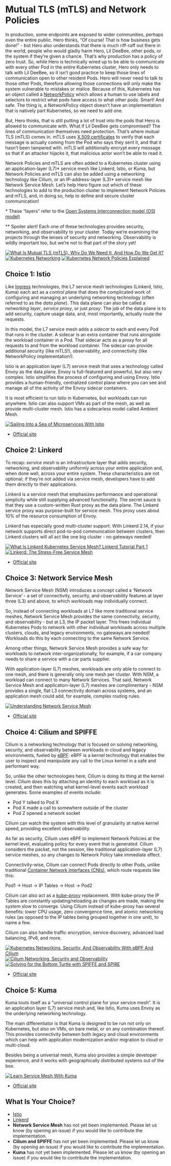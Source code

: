 # Mutual TLS (mTLS) and Network Policies

In production, some endpoints are exposed to wider communities, perhaps even the entire public. Hero thinks, “Of course! That is how business gets done!” - but Hero also understands that there is much riff-raff out there in the world, people who would gladly harm Hero, Lil DeeBee, other pods, or the system if they’re given a chance. That’s why production has a policy of zero trust. So, while Hero is technically wired up to be able to communicate with every other Pod in the entire Kubernetes cluster, Hero only needs to talk with Lil DeeBee, so it isn’t good practice to keep those lines of communication open to other resident Pods. Hero will never need to talk to those other Pods, therefore allowing those connections will only make the system vulnerable to mistakes or malice. Because of this, Kubernetes has an object called a [NetworkPolicy](https://kubernetes.io/docs/concepts/services-networking/network-policies/) which allows a human to use labels and selectors to restrict what pods have access to what other pods. Smart! And safe. The thing is, a NetworkPolicy object doesn’t have an implementation that is natively part Kubernetes, so we need to add one. 

But, Hero thinks, that is still putting a lot of trust into the pods that Hero is allowed to communicate with. What if Lil DeeBee gets compromised? The lines of communication themselves need protection. That’s where mutual TLS (mTLS) comes in. mTLS uses [X.509 certificates](https://en.wikipedia.org/wiki/X.509) to verify that each message is actually coming from the Pod who says they sent it, and that it hasn’t been tampered with. mTLS will additionally encrypt every message so that if an attacker hijacks it, that malicious actor won’t be able to read it. 

Network Policies and mTLS are often added to a Kubernetes cluster using an application-layer (L7)* service mesh like Linkerd, Istio, or Kuma, but Network Policies and mTLS can also be added using a networking technology like Cilium, or an IP-address-layer (L3)* service mesh like Network Service Mesh. Let’s help Hero figure out which of these technologies to add to the production cluster to implement Network Policies and mTLS, and, in doing so, help to define and secure cluster communication!

\* These “layers” refer to the [Open Systems Interconnection model (OSI model)](https://en.wikipedia.org/wiki/OSI_model)

\*\* Spoiler alert! Each one of these technologies provides security, networking, and observability to your cluster. Today we’re examining the projects through the lenses of security and networking. Observability is wildly important too, but we’re not to that part of the story yet!

[![What Is Mutual TLS (mTLS), Why Do We Need It, And How Do We Get It?](https://img.youtube.com/vi/b38k2GiLDdc/0.jpg)](https://youtu.be/b38k2GiLDdc)
[![Kubernetes Networking](https://img.youtube.com/vi/3G3BNMTx3bE/0.jpg)](https://youtu.be/3G3BNMTx3bE)
[![Kubernetes Network Policies Explained](https://img.youtube.com/vi/18FEA5xXBGY/0.jpg)](https://youtu.be/18FEA5xXBGY)

## Choice 1: Istio

Like [Ingress](manuscript/ingress/README.md) technologies, the L7 service mesh technologies (Linkerd, Istio, Kuma) each act as a *control plane* that does the complicated work of configuring and managing an underlying networking technology (often referred to as the *data plane*). This data plane can also be called a *networking layer*, *service proxy*, or just *proxy*. The job of the data plane is to add security, capture usage data, and, most importantly, actually route the requests.

In this model, the L7 service mesh adds a *sidecar* to each and every Pod that runs in the cluster. A sidecar is an extra container that runs alongside the workload container in a Pod. That sidecar acts as a proxy for all requests to and from the workload container. The sidecar can provide additional security (like mTLS!), observability, and connectivity (like NetworkPolicy implementation!).

Istio is an application layer (L7) service mesh that uses a technology called Envoy as the data plane. Envoy is full-featured and powerful, but also very complex. Istio simplifies the process of configuring and using Envoy. Istio provides a human-friendly, centralized control plane where you can see and manage all of the activity of the Envoy sidecar containers.

It is most efficient to run Istio in Kubernetes, but workloads can run anywhere. Istio can also support VMs as part of the mesh, as well as provide multi-cluster mesh. Istio has a sidecarless model called Ambient Mesh. 


[![Sailing Into a Sea of Microservices With Istio](https://img.youtube.com/vi/W3K2Ufng8Zg/0.jpg)](https://youtu.be/W3K2Ufng8Zg)
* [Official site](https://istio.io)

## Choice 2: Linkerd

To recap: *service mesh* is an infrastructure layer that adds security, networking, and observability uniformly across your entire application and, when done well, across your entire system. These characteristics are not optional; if they’re not added via service mesh, developers have to add them directly to their applications.

Linkerd is a service mesh that emphasizes performance and operational simplicity while still supplying advanced functionality. The secret sauce is that they use a custom-written Rust proxy as the data plane. The Linkerd service proxy was purpose-built for service mesh. This proxy uses about 10% of the resource consumption of Envoy. 

Linkerd has especially good multi-cluster support. With Linkerd 2.14, if your network supports direct pod-to-pod communication between clusters, then Linkerd clusters will all act like one big cluster - no gateways needed!


[![What Is Linkerd Kubernetes Service Mesh? Linkerd Tutorial Part 1](https://img.youtube.com/vi/mDC3KA_6vfg/0.jpg)](https://youtu.be/mDC3KA_6vfg)
[![Linkerd: The Stress-Free Service Mesh](https://img.youtube.com/vi/iCvw3YFNw0E/0.jpg)](https://youtu.be/iCvw3YFNw0E)
* [Official site](https://linkerd.io)

## Choice 3: Network Service Mesh

Network Service Mesh (NSM) introduces a concept called a ‘Network Service’ - a set of connectivity, security, and observability features at layer three (L3) and above, to which workloads may individually connect.

So, instead of connecting workloads at L7 like more traditional service meshes, Network Service Mesh provides the same connectivity, security, and observability - but at L3, the IP packet layer. This frees individual Kubernetes Pods to network with other individual workloads across multiple clusters, clouds, and legacy environments, no gateways are needed! Workloads do this by each connecting to the same Network Service.

Among other things, Network Service Mesh provides a safe way for workloads to network inter-organizationally, for example, if a car company needs to share a service with a car parts supplier.

With application-layer (L7) meshes, workloads are only able to connect to one mesh, and there is generally only one mesh per cluster. With NSM, a workload can connect to many Network Services. That said, Network Service Mesh and application-layer (L7) meshes are complimentary - NSM provides a single, flat L3 connectivity domain across systems, and an application mesh could add, for example, complex routing rules. 


[![Understanding Network Service Mesh](https://img.youtube.com/vi/qiYGhV3s51s/0.jpg)](https://youtu.be/qiYGhV3s51s)
* [Official site](https://networkservicemesh.io)

## Choice 4: Cilium and SPIFFE

Cilium is a networking technology that is focused on solving networking, security, and observability between workloads in cloud and legacy environments, fueled by [eBPF](https://ebpf.io/). eBPF is a kernel technology that enables the user to inspect and manipulate any call to the Linux kernel in a safe and performant way. 

So, unlike the other technologies here, Cilium is doing its thing at the kernel level. Cilium does this by attaching an identity to each workload as it is created, and then watching what kernel-level events each workload generates. Some examples of events include:
* Pod Y talked to Pod X
* Pod X made a call to somewhere outside of the cluster
* Pod Z opened a network socket

Cilium can watch the system with this level of granularity at native kernel speed, providing excellent observability.

As far as security, Cilium uses eBPF to implement Network Policies at the kernel level, evaluating policy for every event that is generated. Cilium considers the packet, not the session, like traditional application-layer (L7) service meshes, so any changes to Network Policy take immediate effect.

Connectivity-wise, Cilium can connect Pods directly to other Pods, unlike traditional [Container Network Interfaces (CNIs)](https://www.cni.dev/), which route requests like this:

Pod1 → Host → IP Tables → Host → Pod2

Cilium can also act as a [kube-proxy](https://kubernetes.io/docs/reference/command-line-tools-reference/kube-proxy/) replacement. With kube-proxy the IP Tables are constantly updating/reloading as changes are made, making the system slow to converge. Using Cilium instead of kube-proxy has several benefits: lower CPU usage, zero convergence time, and atomic networking rules (as opposed to the IP tables being grouped together in one unit), to name a few.

Cilium can also handle traffic encryption, service discovery, advanced load balancing, IPv6, and more.


[![Kubernetes Networking, Security, And Observability With eBPF And Cilium](https://img.youtube.com/vi/sfhRFtYbuyo/0.jpg)](https://youtu.be/sfhRFtYbuyo)
[![Cilium Networking, Security and Observability](https://img.youtube.com/vi/8sSnPI619u4/0.jpg)](https://youtu.be/8sSnPI619u4)
[![Solving for the Bottom Turtle with SPIFFE and SPIRE](https://img.youtube.com/vi/T-LI-evwV0w/0.jpg)](https://youtu.be/T-LI-evwV0w)
* [Official site](https://cilium.io)

## Choice 5: Kuma

Kuma touts itself as a “universal control plane for your service mesh”. It is an application layer (L7) service mesh and, like Istio, Kuma uses Envoy as the underlying networking technology. 

The main differentiator is that Kuma is designed to be run not only on Kubernetes, but also on VMs, on bare metal, or on any combination thereof. This provides connectivity between both legacy and cloud environments which can help with application modernization and/or migration to cloud or multi-cloud.

Besides being a universal mesh, Kuma also provides a simple developer experience, and it works with geographically distributed systems out of the box.


[![Learn Service Mesh With Kuma](https://img.youtube.com/vi/PnD_PHfoN_o/0.jpg)](https://youtu.be/PnD_PHfoN_o)
* [Official site](https://kuma.io)

## What Is Your Choice?

* [Istio](istio.md)
* [Linkerd](linkerd.md)
* **Network Service Mesh** has not yet been implemented. Please let us know (by opening an issue) if you would like to contribute the implementation.
* **Cilium and SPIFFE** has not yet been implemented. Please let us know (by opening an issue) if you would like to contribute the implementation.
* **Kuma** has not yet been implemented. Please let us know (by opening an issue) if you would like to contribute the implementation.
